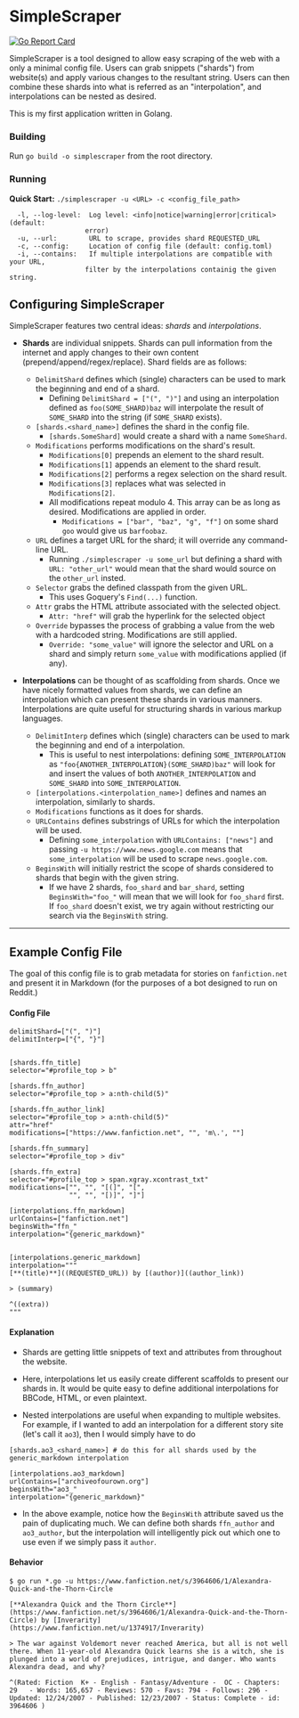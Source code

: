 # SimpleScraper


[![Go Report Card](https://goreportcard.com/badge/github.com/tusing/SimpleScraper)](https://goreportcard.com/report/github.com/tusing/SimpleScraper)


SimpleScraper is a tool designed to allow easy scraping of the web with a only a minimal config file. Users can grab snippets ("shards") from website(s) and apply various changes to the resultant string. Users can then combine these shards into what is referred as an "interpolation", and interpolations can be nested as desired.

This is my first application written in Golang.

### Building
Run `go build -o simplescraper` from the root directory.

### Running

**Quick Start:** `./simplescraper -u <URL> -c <config_file_path>`

```
  -l, --log-level:  Log level: <info|notice|warning|error|critical> (default:
                   error)
  -u, --url:        URL to scrape, provides shard REQUESTED_URL
  -c, --config:     Location of config file (default: config.toml)
  -i, --contains:   If multiple interpolations are compatible with your URL,
                   filter by the interpolations containig the given string.
```

## Configuring SimpleScraper

SimpleScraper features two central ideas: *shards* and *interpolations*.

* **Shards** are individual snippets. Shards can pull information from the internet and apply changes to their own content (prepend/append/regex/replace). Shard fields are as follows:
    - `DelimitShard` defines which (single) characters can be used to mark the beginning and end of a shard.
        + Defining `DelimitShard = ["(", ")"]` and using an interpolation defined as `foo(SOME_SHARD)baz` will interpolate the result of `SOME_SHARD` into the string (if `SOME_SHARD` exists).
    - `[shards.<shard_name>]` defines the shard in the config file.
        + `[shards.SomeShard]` would create a shard with a name `SomeShard`.
    - `Modifications` performs modifications on the shard's result.
        + `Modifications[0]` prepends an element to the shard result.
        + `Modifications[1]` appends an element to the shard result.
        + `Modifications[2]` performs a regex selection on the shard result.
        + `Modifications[3]` replaces what was selected in `Modifications[2]`.
        + All modifications repeat modulo 4. This array can be as long as desired. Modifications are applied in order.
            * `Modifications = ["bar", "baz", "g", "f"]` on some shard `goo` would give us `barfoobaz`.
    - `URL` defines a target URL for the shard; it will override any command-line URL.
        + Running `./simplescraper -u some_url` but defining a shard with `URL: "other_url"` would mean that the shard would source on the `other_url` insted.
    - `Selector` grabs the defined classpath from the given URL.
        + This uses Goquery's `Find(...)` function.
    - `Attr` grabs the HTML attribute associated with the selected object.
        +  `Attr: "href"` will grab the hyperlink for the selected object
    - `Override` bypasses the process of grabbing a value from the web with a hardcoded string. Modifications are still applied.
        + `Override: "some_value"` will ignore the selector and URL on a shard and simply return `some_value` with modifications applied (if any).

* **Interpolations** can be thought of as scaffolding from shards. Once we have nicely formatted values from shards, we can define an interpolation which can present these shards in various manners. Interpolations are quite useful for structuring shards in various markup languages.
    - `DelimitInterp` defines which (single) characters can be used to mark the beginning and end of a interpolation.
        + This is useful to nest interpolations: defining `SOME_INTERPOLATION` as `"foo{ANOTHER_INTERPOLATION}(SOME_SHARD)baz"` will look for and insert the values of both `ANOTHER_INTERPOLATION` and `SOME_SHARD` into `SOME_INTERPOLATION`.
    - `[interpolations.<interpolation_name>]` defines and names an interpolation, similarly to shards.
    - `Modifications` functions as it does for shards.
    - `URLContains` defines substrings of URLs for which the interpolation will be used.
        + Defining `some_interpolation` with `URLContains: ["news"]` and passing `-u https://www.news.google.com` means that `some_interpolation` will be used to scrape `news.google.com`.
    - `BeginsWith` will initially restrict the scope of shards considered to shards that begin with the given string.
        + If we have 2 shards, `foo_shard` and `bar_shard`, setting `BeginsWith="foo_"` will mean that we will look for `foo_shard` first. If `foo_shard` doesn't exist, we try again without restricting our search via the `BeginsWith` string.

---

## Example Config File

The goal of this config file is to grab metadata for stories on `fanfiction.net` and present it in Markdown (for the purposes of a bot designed to run on Reddit.)


#### Config File


```
delimitShard=["(", ")"]
delimitInterp=["{", "}"]


[shards.ffn_title]
selector="#profile_top > b"

[shards.ffn_author]
selector="#profile_top > a:nth-child(5)"

[shards.ffn_author_link]
selector="#profile_top > a:nth-child(5)"
attr="href"
modifications=["https://www.fanfiction.net", "", 'm\.', ""]

[shards.ffn_summary]
selector="#profile_top > div"

[shards.ffn_extra]
selector="#profile_top > span.xgray.xcontrast_txt"
modifications=["", "", "[(]", "[",
               "", "", "[)]", "]"]

[interpolations.ffn_markdown]
urlContains=["fanfiction.net"]
beginsWith="ffn_"
interpolation="{generic_markdown}"


[interpolations.generic_markdown]
interpolation="""
[**(title)**]((REQUESTED_URL)) by [(author)]((author_link))

> (summary)

^((extra))
"""
```


#### Explanation

* Shards are getting little snippets of text and attributes from throughout the website.

* Here, interpolations let us easily create different scaffolds to present our shards in. It would be quite easy to define additional interpolations for BBCode, HTML, or even plaintext.

* Nested interpolations are useful when expanding to multiple websites. For example, if I wanted to add an interpolation for a different story site (let's call it `ao3`), then I would simply have to do
```
[shards.ao3_<shard_name>] # do this for all shards used by the generic_markdown interpolation

[interpolations.ao3_markdown]
urlContains=["archiveofourown.org"]
beginsWith="ao3_"
interpolation="{generic_markdown}"
```

* In the above example, notice how the `BeginsWith` attribute saved us the pain of duplicating much. We can define both shards `ffn_author` and `ao3_author`, but the interpolation will intelligently pick out which one to use even if we simply pass it `author`.


#### Behavior

```
$ go run *.go -u https://www.fanfiction.net/s/3964606/1/Alexandra-Quick-and-the-Thorn-Circle

[**Alexandra Quick and the Thorn Circle**](https://www.fanfiction.net/s/3964606/1/Alexandra-Quick-and-the-Thorn-Circle) by [Inverarity](https://www.fanfiction.net/u/1374917/Inverarity)

> The war against Voldemort never reached America, but all is not well there. When 11-year-old Alexandra Quick learns she is a witch, she is plunged into a world of prejudices, intrigue, and danger. Who wants Alexandra dead, and why?

^(Rated: Fiction  K+ - English - Fantasy/Adventure -  OC - Chapters: 29   - Words: 165,657 - Reviews: 570 - Favs: 794 - Follows: 296 - Updated: 12/24/2007 - Published: 12/23/2007 - Status: Complete - id: 3964606 )
```
